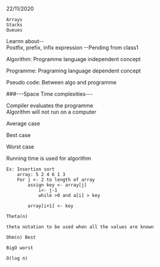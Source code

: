 22/11/2020  

```
Arrays
Stacks
Queues
```

Learnn about--  
Postfix, prefix, infix expression --Pending from class1  

Algorithm: 
Programme language independent concept

Programme:
Pragraming language dependent concept

Pseudo code: 
Between algo and programme

###---Space Time complexities---

Compiler evaluates the programme  
Algorithm will not run on a computer  

Average case  

Best case  

Worst case  

Running time is used for algorithm  
```
Ex: Insertion sort
    array: 5 2 4 6 1 3
    For j <- 2 to length of array
        assign key <- array[j]
            i<- j-1
            while >0 and a[i] > key
                 
        array[i+1] <- key

Theta(n)

theta notation to be used when all the values are known

Ohm(n) Best

BigO worst

O(log n)
```